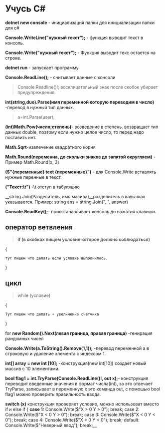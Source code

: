 # Учусь С#

__dotnet new console__ - инициализация папки для инициализации папки для с#

__Console.WriteLine("нужный текст");__ - функция выводит текст в консоль.

__Console.Write("нужный текст");__ - Функция выводит текс остается на строке.

__dotnet run__ - запускает программу

__Console.ReadLine();__ - считывает данные с консоли

> Console.Readline()!; восклицательный знак после скобок убирает предупреждения.

__int(string,duo).Parse(имя переменной которую переводим в число)__ -перевод в нужный тип данных. 

 > a=int.Parse(user);

 __(int)Math.Pow(число;степень)__- возведение в степень. возвращает тип данных double, поэтому если нужно целое число, то перед надо поставить инт. 
 
 __Math.Sqrt__-извлечение квадратного корня

 __Math.Round(переменна, до скольки знаков до запятой округляем)__ - Пример Math.Round(x, 3)

__($"{переменные} text {переменные}")__ - для Console.Write вставлять нужные перенные в текст.

__("Текст:\t")__ -\t отступ в табуляцию

__string.Join(Разделитель, имя масива)__разделитель в кавычках указывается. Пример: string ans = string.Join(", ", answer)

__Console.ReadKey();__- приостанавливает консоль до нажатия клавиши.

## оператор ветвления
>__if (в скобках пищем условие которое должно соблюдаться)__

{
    
    тут пишем что делать если условие выполнилось.
}


## цикл
>while (условие)

{

    Тут пишем что делать + увеличение счетчика
}

for 
__new Random().Next(левая граница, правая граница)__ -генирация рандомных чисел

__Console.Write(a.ToString().Remove(1,1));__ -перевод переменной а в строковую и удаление элемента с индексом 1.

__int[] array = new int [10];__ -конструкция(new int[10]) создает новый массив с 10 элементами.

__bool flag1 = int.TryParse(Console.ReadLine()!, out x);__- конструкция переводит введенные значения в формат числа(int), за это отвечает TryParse, записывает в переменную x это команда out, с помошью bool flag1 можно проверить правильность ввода.

__switch (x)__  конструкция проверяет условие, можно использоват вместо if и else if
{
    __case 1:__
        Console.Write($"X > 0  Y > 0");
        break;
    case 2:
        Console.Write($"X < 0  Y > 0");
        break;
    case 3:
        Console.Write($"X < 0  Y < 0");
        break;
    case 4:
        Console.Write($"X > 0  Y < 0");
        break;
    default:
        Console.Write($"Неверный ввод");
        break;__

